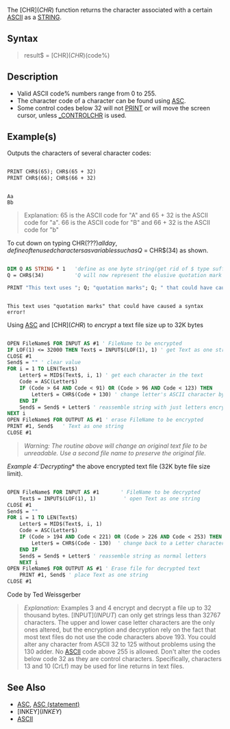 The [CHR$](CHR$) function returns the character associated with a certain [ASCII](ASCII) as a [STRING](STRING).

## Syntax

> result$ = [CHR$](CHR$)(code%)

## Description

* Valid ASCII code% numbers range from 0 to 255.
* The character code of a character can be found using [ASC](ASC).
* Some control codes below 32 will not [PRINT](PRINT) or will move the screen cursor, unless [_CONTROLCHR](_CONTROLCHR) is used.

## Example(s)

Outputs the characters of several character codes:

```vb

PRINT CHR$(65); CHR$(65 + 32)
PRINT CHR$(66); CHR$(66 + 32)

```

```text

Aa
Bb

```

> Explanation: 65 is the ASCII code for "A" and 65 + 32 is the ASCII code for "a". 66 is the ASCII code for "B" and 66 + 32 is the ASCII code for "b"

To cut down on typing CHR$(???) all day, define often used characters as variables such as Q$ = CHR$(34) as shown.

```vb

DIM Q AS STRING * 1   'define as one byte string(get rid of $ type suffix too)
Q = CHR$(34)          'Q will now represent the elusive quotation mark in a string

PRINT "This text uses "; Q; "quotation marks"; Q; " that could have caused a syntax error!"


```

```text

This text uses "quotation marks" that could have caused a syntax error!

```

Using [ASC](ASC) and [CHR$](CHR$) to *encrypt* a text file size up to 32K bytes

```vb

OPEN FileName$ FOR INPUT AS #1 ' FileName to be encrypted
IF LOF(1) <= 32000 THEN Text$ = INPUT$(LOF(1), 1) ' get Text as one string
CLOSE #1
Send$ = "" ' clear value
FOR i = 1 TO LEN(Text$)
    Letter$ = MID$(Text$, i, 1) ' get each character in the text
    Code = ASC(Letter$)
    IF (Code > 64 AND Code < 91) OR (Code > 96 AND Code < 123) THEN
        Letter$ = CHR$(Code + 130) ' change letter's ASCII character by 130
    END IF
    Send$ = Send$ + Letter$ ' reassemble string with just letters encrypted
NEXT i
OPEN FileName$ FOR OUTPUT AS #1 ' erase FileName to be encrypted
PRINT #1, Send$   ' Text as one string
CLOSE #1

```

> *Warning: The routine above will change an original text file to be unreadable. Use a second file name to preserve the original file.*

*Example 4:'Decrypting** the above encrypted text file (32K byte file size limit).

```vb

OPEN FileName$ FOR INPUT AS #1       ' FileName to be decrypted
    Text$ = INPUT$(LOF(1), 1)         ' open Text as one string
CLOSE #1
Send$ = ""
FOR i = 1 TO LEN(Text$)
    Letter$ = MID$(Text$, i, 1)
    Code = ASC(Letter$)
    IF (Code > 194 AND Code < 221) OR (Code > 226 AND Code < 253) THEN
        Letter$ = CHR$(Code - 130)  ' change back to a Letter character
    END IF
    Send$ = Send$ + Letter$ ' reassemble string as normal letters
    NEXT i
OPEN FileName$ FOR OUTPUT AS #1 ' Erase file for decrypted text
    PRINT #1, Send$ ' place Text as one string
CLOSE #1 

```

Code by Ted Weissgerber

> *Explanation:* Examples 3 and 4 encrypt and decrypt a file up to 32 thousand bytes. [INPUT$](INPUT$) can only get strings less than 32767 characters. The upper and lower case letter characters are the only ones altered, but the encryption and decryption rely on the fact that most text files do not use the code characters above 193. You could alter any character from ASCII 32 to 125 without problems using the 130 adder. No [ASCII](ASCII) code above 255 is allowed. Don't alter the codes below code 32 as they are control characters. Specifically, characters 13 and 10 (CrLf) may be used for line returns in text files.

## See Also

* [ASC](ASC), [ASC (statement)](ASC-(statement))
* [INKEY$](INKEY$)
* [ASCII](ASCII)
